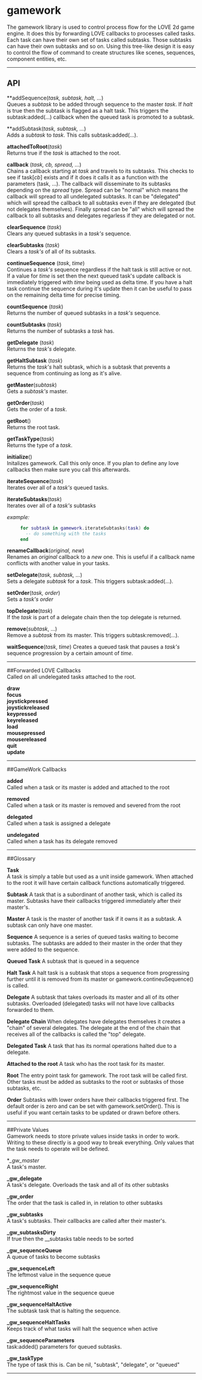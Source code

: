 gamework
========

The gamework library is used to control process flow for the LOVE 2d game engine. It does this by forwarding LOVE callbacks to processes called tasks. Each task can have their own set of tasks called subtasks. Those subtasks can have their own subtasks and so on. Using this tree-like design it is easy to control the flow of command to create structures like scenes, sequences, component entities, etc.

----------------------------------------------------------------------------------------------------
## API

**addSequence(_task, subtask, halt, ..._)         
Queues a _subtask_ to be added through sequence to the master _task_. If _halt_ is true then the subtask is flagged as a halt task. This triggers the subtask:added(...) callback when the queued task is promoted to a subtask.

**addSubtask(_task, subtask, ..._)     
Adds a _subtask_ to _task_. This calls subtask:added(...).     

**attachedToRoot**(_task_)     
Returns true if the _task_ is attached to the root.     

**callback** (_task, cb, spread, ..._)     
Chains a callback starting at _task_ and travels to its subtasks. This checks to see if task[_cb_] exists and if it does it calls it as a function with the parameters (task, ...). The callback will disseminate to its subtasks depending on the _spread_ type. Spread can be "normal" which means the callback will spread to all undelegated subtasks. It can be "delegated" which will spread the callback to all subtasks even if they are delegated (but not delegates themselves). Finally spread can be "all" which will spread the callback to all subtasks and delegates regarless if they are delegated or not.     

**clearSequence** (_task_)     
Clears any queued subtasks in a _task's_ sequence.     

**clearSubtasks** (_task_)     
Clears a _task's_ of all of its subtasks.    

**continueSequence** (_task_, _time_)     
Continues a _task's_ sequence regardless if the halt task is still active or not. If a value for _time_ is set then the next queued task's update callback is immediately triggered with _time_ being used as delta time. If you have a halt task continue the sequence during it's update then it can be useful to pass on the remaining delta time for precise timing.

**countSequence** (_task_)     
Returns the number of queued subtasks in a _task's_ sequence.     

**countSubtasks** (_task_)     
Returns the number of subtasks a _task_ has.     

**getDelegate** (_task_)     
Returns the _task's_ delegate.     

**getHaltSubtask** (_task_)     
Returns the _task's_ halt subtask, which is a subtask that prevents a sequence from continuing as long as it's alive.     

**getMaster**(_subtask_)     
Gets a _subtask's_ master.     

**getOrder**(_task_)     
Gets the order of a _task_.     

**getRoot**()     
Returns the root task.     

**getTaskType**(_task_)     
Returns the type of a _task_.     

**initialize**()     
Initalizes gamework. Call this only once. If you plan to define any love callbacks then make sure you call this afterwards.     

**iterateSequence**(_task_)     
Iterates over all of a _task's_ queued tasks.     

**iterateSubtasks**(_task_)     
Iterates over all  of a _task's_ subtasks     

_example:_     
```lua     
     for subtask in gamework.iterateSubtasks(task) do     
       -- do something with the tasks     
     end     
```

**renameCallback**(_original, new_)     
Renames an _original_ callback to a _new_ one. This is useful if a callback name conflicts with another value in your tasks.     

**setDelegate**(_task, subtask, ..._)     
Sets a delegate _subtask_ for a _task_. This triggers subtask:added(...).

**setOrder**(_task, order_)     
Sets a _task's order_     

**topDelegate**(_task_)     
If the _task_ is part of a delegate chain then the top delegate is returned.     

**remove**(_subtask_, ...)     
Remove a _subtask_ from its master. This triggers subtask:removed(...).

**waitSequence**(_task_, _time_)
Creates a queued task that pauses a _task's_ sequence progression by a certain amount of _time_.

----------------------------------------------------------------------------------------------------
##Forwarded LOVE Callbacks     
Called on all undelegated tasks attached to the root.     

**draw**    					
**focus**     
**joystickpressed**     
**joystickreleased**     
**keypressed**     
**keyreleased**     
**load**     
**mousepressed**     
**mousereleased**     
**quit**     
**update**     

----------------------------------------------------------------------------------------------------
##GameWork Callbacks

**added**			
Called when a task or its master is added and attached to the root     

**removed**			
Called when a task or its master is removed and severed from the root     

**delegated**		
Called when a task is assigned a delegate     

**undelegated**		
Called when a task has its delegate removed      

----------------------------------------------------------------------------------------------------
##Glossary

**Task**     
A task is simply a table but used as a unit inside gamework. When attached to the root it will have certain callback functions automatically triggered.

**Subtask**
A task that is a subordinant of another task, which is called its master. Subtasks have their callbacks triggered immediately after their master's.

**Master**
A task is the master of another task if it owns it as a subtask. A subtask can only have one master.

**Sequence**
A sequence is a series of queued tasks waiting to become subtasks. The subtasks are added to their master in the order that they were added to the sequence.

**Queued Task**
A subtask that is queued in a sequence

**Halt Task**
A halt task is a subtask that stops a sequence from progressing further until it is removed from its master or gamework.contineuSequence() is called.

**Delegate**
A subtask that takes overloads its master and all of its other subtasks. Overloaded (delegated) tasks will not have love callbacks forwarded to them.

**Delegate Chain**
When delegates have delegates themselves it creates a "chain" of several delegates. The delegate at the end of the chain that receives all of the callbacks is called the "top" delegate.

**Delegated Task**
A task that has its normal operations halted due to a delegate. 

**Attached to the root**
A task who has the root task for its master. 

**Root**
The entry point task for gamework. The root task will be called first. Other tasks must be added as subtasks to the root or subtasks of those subtasks, etc.

**Order**
Subtasks with lower orders have their callbacks triggered first. The default order is zero and can be set with gamework.setOrder(). This is useful if you want certain tasks to be updated or drawn before others.

----------------------------------------------------------------------------------------------------
##Private Values   
Gamework needs to store private values inside tasks in order to work. Writing to these directly is a good way to break everything. Only values that the task needs to operate will be defined.  

**_gw_master*					
A task's master.     

**_gw_delegate**				
A task's delegate. Overloads the task and all of its other subtasks     

**_gw_order**					
The order that the task is called in, in relation to other subtasks     

**_gw_subtasks**				
A task's subtasks. Their callbacks are called after their master's.     

**_gw_subtasksDirty**			
If true then the __subtasks table needs to be sorted     

**_gw_sequenceQueue**			
A queue of tasks to become subtasks     

**_gw_sequenceLeft**			
The leftmost value in the sequence queue     

**_gw_sequenceRight**			
The rightmost value in the sequence queue     

**_gw_sequenceHaltActive**		
The subtask task that is halting the sequence.     

**_gw_sequenceHaltTasks**		
Keeps track of what tasks will halt the sequence when active     

**_gw_sequenceParameters**		
task:added() parameters for queued subtasks.     

**_gw_taskType**				
The type of task this is. Can be nil, "subtask", "delegate", or "queued"     

----------------------------------------------------------------------------------------------------
